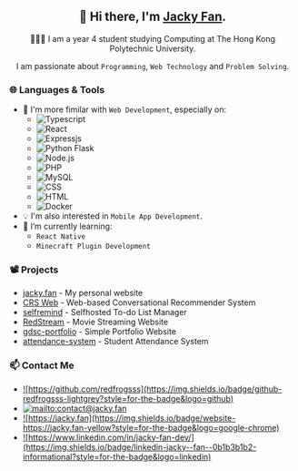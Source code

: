 <div align="center">

## 👋 Hi there, I'm [Jacky Fan](https://jacky.fan).

👨🏻‍💻 I am a year 4 student studying Computing at The Hong Kong Polytechnic University. 
   
I am passionate about `Programming`, `Web Technology` and `Problem Solving`.
   
</div>

### 🌐 Languages & Tools
-  📄 I'm more fimilar with `Web Development`, especially on:
   -  ![Typescript](https://img.shields.io/badge/TypeScript-3178C6.svg?style=for-the-badge&logo=TypeScript&logoColor=white)
   -  ![React](https://img.shields.io/badge/React-61DAFB.svg?style=for-the-badge&logo=React&logoColor=black)
   -  ![Expressjs](https://img.shields.io/badge/Express-000000.svg?style=for-the-badge&logo=Express&logoColor=white)
   -  ![Python Flask](https://img.shields.io/badge/Flask-000000.svg?style=for-the-badge&logo=Flask&logoColor=white)
   -  ![Node.js](https://img.shields.io/badge/Node.js-339933.svg?style=for-the-badge&logo=nodedotjs&logoColor=white)
   -  ![PHP](https://img.shields.io/badge/PHP-777BB4.svg?style=for-the-badge&logo=PHP&logoColor=white)
   -  ![MySQL](https://img.shields.io/badge/MySQL-4479A1.svg?style=for-the-badge&logo=MySQL&logoColor=white)
   -  ![CSS](https://img.shields.io/badge/CSS3-1572B6.svg?style=for-the-badge&logo=CSS3&logoColor=white)
   -  ![HTML](https://img.shields.io/badge/HTML5-E34F26.svg?style=for-the-badge&logo=HTML5&logoColor=white)
   -  ![Docker](https://img.shields.io/badge/Docker-2496ED.svg?style=for-the-badge&logo=Docker&logoColor=white)
- 💡 I'm also interested in `Mobile App Development`.
- 🌱 I’m currently learning: 
  - `React Native`
  - `Minecraft Plugin Development`

### 📽️ Projects
- [jacky.fan](https://github.com/redfrogsss/jacky.fan) - My personal website
- [CRS Web](https://github.com/redfrogsss/CRS) - Web-based Conversational Recommender System
- [selfremind](https://github.com/redfrogsss/selfremind) - Selfhosted To-do List Manager
- [RedStream](https://github.com/redfrogsss/RedStream) - Movie Streaming Website
- [gdsc-portfolio](https://github.com/redfrogsss/gdsc-portfolio) - Simple Portfolio Website
- [attendance-system](https://github.com/redfrogsss/attendance-system-java) - Student Attendance System

### 📫 Contact Me
- <a href="https://github.com/redfrogsss" target="_blank">![https://github.com/redfrogsss](https://img.shields.io/badge/github-redfrogsss-lightgrey?style=for-the-badge&logo=github)</a>
- <a href="mailto:contact@jacky.fan" target="_blank">![mailto:contact@jacky.fan](https://img.shields.io/badge/email-contact%40jacky.fan-green?style=for-the-badge&logo=minutemailer)</a>
- <a href="https://jacky.fan" target="_blank">![https://jacky.fan](https://img.shields.io/badge/website-https://jacky.fan-yellow?style=for-the-badge&logo=google-chrome)</a>
- <a href="https://www.linkedin.com/in/jacky-fan-dev/" target="_blank">![https://www.linkedin.com/in/jacky-fan-dev/](https://img.shields.io/badge/linkedin-jacky--fan--0b1b3b1b2-informational?style=for-the-badge&logo=linkedin)</a>
